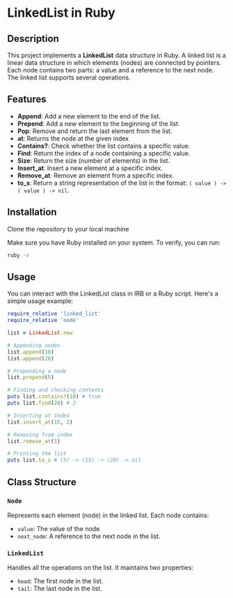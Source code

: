 # LinkedList in Ruby

## Description

This project implements a **LinkedList** data structure in Ruby. A linked list is a linear data structure in which elements (nodes) are connected by pointers. Each node contains two parts: a value and a reference to the next node. The linked list supports several operations.

## Features

- **Append**: Add a new element to the end of the list.
- **Prepend**: Add a new element to the beginning of the list.
- **Pop**: Remove and return the last element from the list.
- **at**: Returns the node at the given index
- **Contains?**: Check whether the list contains a specific value.
- **Find**: Return the index of a node containing a specific value.
- **Size**: Return the size (number of elements) in the list.
- **Insert_at**: Insert a new element at a specific index.
- **Remove_at**: Remove an element from a specific index.
- **to_s**: Return a string representation of the list in the format: `( value ) -> ( value ) -> nil`.

## Installation

Clone the repository to your local machine

Make sure you have Ruby installed on your system. To verify, you can run:

```bash
ruby -v
```

## Usage

You can interact with the LinkedList class in IRB or a Ruby script. Here's a simple usage example:

```ruby
require_relative 'linked_list'
require_relative 'node'

list = LinkedList.new

# Appending nodes
list.append(10)
list.append(20)

# Prepending a node
list.prepend(5)

# Finding and checking contents
puts list.contains?(10) # true
puts list.find(20) # 2

# Inserting at index
list.insert_at(15, 2)

# Removing from index
list.remove_at(1)

# Printing the list
puts list.to_s # (5) -> (15) -> (20) -> nil
```

## Class Structure

### `Node`

Represents each element (node) in the linked list. Each node contains:

- `value`: The value of the node.
- `next_node`: A reference to the next node in the list.

### `LinkedList`

Handles all the operations on the list. It maintains two properties:

- `head`: The first node in the list.
- `tail`: The last node in the list.
